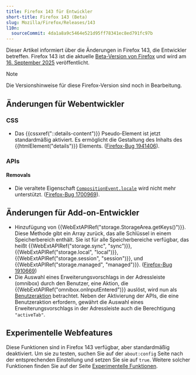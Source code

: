```yaml
---
title: Firefox 143 für Entwickler
short-title: Firefox 143 (Beta)
slug: Mozilla/Firefox/Releases/143
l10n:
  sourceCommit: 4da1a8a9c5464e521d95ff78341ec8ed791fc97b
---
```


Dieser Artikel informiert über die Änderungen in Firefox 143, die Entwickler betreffen.
Firefox 143 ist die aktuelle [Beta-Version von Firefox](https://www.firefox.com/en-US/channel/desktop/#beta) und wird am [16. September 2025](https://whattrainisitnow.com/release/?version=143) veröffentlicht.

> [!NOTE]
> Die Versionshinweise für diese Firefox-Version sind noch in Bearbeitung.

<!-- Authors: Please uncomment any headings you are writing notes for -->

## Änderungen für Webentwickler

<!-- ### Developer Tools -->

<!-- ### HTML -->

<!-- No notable changes. -->

<!-- #### Removals -->

### CSS

- Das {{cssxref("::details-content")}} Pseudo-Element ist jetzt standardmäßig aktiviert. Es ermöglicht die Gestaltung des Inhalts des {{htmlElement("details")}} Elements.
  ([Firefox-Bug 1941406](https://bugzil.la/1941406)).

<!-- #### Removals -->

<!-- ### JavaScript -->

<!-- No notable changes. -->

<!-- #### Removals -->

<!-- ### SVG -->

<!-- #### Removals -->

<!-- ### HTTP -->

<!-- #### Removals -->

<!-- ### Security -->

<!-- #### Removals -->

### APIs

<!-- #### DOM -->

<!-- #### Media, WebRTC, and Web Audio -->

#### Removals

- Die veraltete Eigenschaft [`CompositionEvent.locale`](/de/docs/Web/API/CompositionEvent/locale) wird nicht mehr unterstützt.
  ([Firefox-Bug 1700969](https://bugzil.la/1700969)).

<!-- ### WebAssembly -->

<!-- #### Removals -->

<!-- ### WebDriver conformance (WebDriver BiDi, Marionette) -->

<!-- #### General -->

<!-- #### WebDriver BiDi -->

<!-- #### Marionette -->

## Änderungen für Add-on-Entwickler

- Hinzufügung von {{WebExtAPIRef("storage.StorageArea.getKeys()")}}. Diese Methode gibt ein Array zurück, das alle Schlüssel in einem Speicherbereich enthält. Sie ist für alle Speicherbereiche verfügbar, das heißt {{WebExtAPIRef("storage.sync", "sync")}}, {{WebExtAPIRef("storage.local", "local")}}, {{WebExtAPIRef("storage.session", "session")}}, und {{WebExtAPIRef("storage.managed", "managed")}}. ([Firefox-Bug 1910669](https://bugzil.la/1910669))
- Die Auswahl eines Erweiterungsvorschlags in der Adressleiste (omnibox) durch den Benutzer, eine Aktion, die {{WebExtAPIRef("omnibox.onInputEntered")}} auslöst, wird nun als [Benutzeraktion](/de/docs/Mozilla/Add-ons/WebExtensions/User_actions) betrachtet. Neben der Aktivierung der APIs, die eine Benutzeraktion erfordern, gewährt die Auswahl eines Erweiterungsvorschlags in der Adressleiste auch die Berechtigung `"activeTab"`.

<!-- ### Removals -->

<!-- ### Other -->

## Experimentelle Webfeatures

Diese Funktionen sind in Firefox 143 verfügbar, aber standardmäßig deaktiviert.
Um sie zu testen, suchen Sie auf der `about:config` Seite nach der entsprechenden Einstellung und setzen Sie sie auf `true`.
Weitere solcher Funktionen finden Sie auf der Seite [Experimentelle Funktionen](/de/docs/Mozilla/Firefox/Experimental_features).
